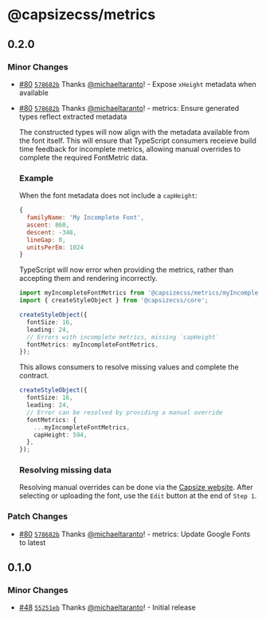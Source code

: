 # @capsizecss/metrics

## 0.2.0

### Minor Changes

- [#80](https://github.com/seek-oss/capsize/pull/80) [`578682b`](https://github.com/seek-oss/capsize/commit/578682bd99cd965f34a4a0b20445087fdd1396c8) Thanks [@michaeltaranto](https://github.com/michaeltaranto)! - Expose `xHeight` metadata when available

* [#80](https://github.com/seek-oss/capsize/pull/80) [`578682b`](https://github.com/seek-oss/capsize/commit/578682bd99cd965f34a4a0b20445087fdd1396c8) Thanks [@michaeltaranto](https://github.com/michaeltaranto)! - metrics: Ensure generated types reflect extracted metadata

  The constructed types will now align with the metadata available from the font itself. This will ensure that TypeScript consumers receieve build time feedback for incomplete metrics, allowing manual overrides to complete the required FontMetric data.

  ### Example

  When the font metadata does not include a `capHeight`:

  ```js
  {
    familyName: 'My Incomplete Font',
    ascent: 860,
    descent: -348,
    lineGap: 0,
    unitsPerEm: 1024
  }
  ```

  TypeScript will now error when providing the metrics, rather than accepting them and rendering incorrectly.

  ```ts
  import myIncompleteFontMetrics from '@capsizecss/metrics/myIncompleteFont';
  import { createStyleObject } from '@capsizecss/core';

  createStyleObject({
    fontSize: 16,
    leading: 24,
    // Errors with incomplete metrics, missing `capHeight`
    fontMetrics: myIncompleteFontMetrics,
  });
  ```

  This allows consumers to resolve missing values and complete the contract.

  ```ts
  createStyleObject({
    fontSize: 16,
    leading: 24,
    // Error can be resolved by providing a manual override
    fontMetrics: {
      ...myIncompleteFontMetrics,
      capHeight: 594,
    },
  });
  ```

  ### Resolving missing data

  Resolving manual overrides can be done via the [Capsize website](https://seek-oss.github.io/capsize/). After selecting or uploading the font, use the `Edit` button at the end of `Step 1`.

### Patch Changes

- [#80](https://github.com/seek-oss/capsize/pull/80) [`578682b`](https://github.com/seek-oss/capsize/commit/578682bd99cd965f34a4a0b20445087fdd1396c8) Thanks [@michaeltaranto](https://github.com/michaeltaranto)! - metrics: Update Google Fonts to latest

## 0.1.0

### Minor Changes

- [#48](https://github.com/seek-oss/capsize/pull/48) [`55251eb`](https://github.com/seek-oss/capsize/commit/55251ebe3ee668e8955485ab5474438fc3177b1b) Thanks [@michaeltaranto](https://github.com/michaeltaranto)! - Initial release
